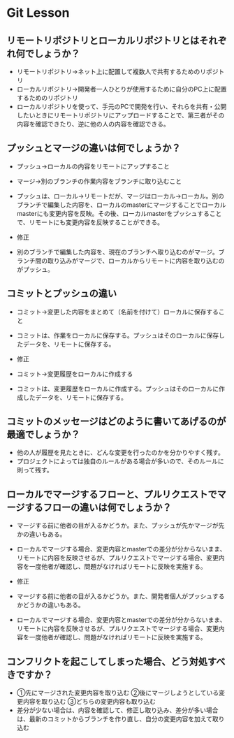 # Git Lesson

## リモートリポジトリとローカルリポジトリとはそれぞれ何でしょうか？

- リモートリポジトリ→ネット上に配置して複数人で共有するためのリポジトリ
- ローカルリポジトリ→開発者一人ひとりが使用するために自分のPC上に配置するためのリポジトリ
- ローカルリポジトリを使って、手元のPCで開発を行い、それらを共有・公開したいときにリモートリポジトリにアップロードすることで、第三者がその内容を確認できたり、逆に他の人の内容を確認できる。

## プッシュとマージの違いは何でしょうか？

- プッシュ→ローカルの内容をリモートにアップすること
- マージ→別のブランチの作業内容をブランチに取り込むこと
- プッシュは、ローカル→リモートだが、マージはローカル→ローカル。別のブランチで編集した内容を、ローカルのmasterにマージすることでローカルmasterにも変更内容を反映。その後、ローカルmasterをプッシュすることで、リモートにも変更内容を反映することができる。

- 修正
- 別のブランチで編集した内容を、現在のブランチへ取り込むのがマージ。ブランチ間の取り込みがマージで、ローカルからリモートに内容を取り込むのがプッシュ。


## コミットとプッシュの違い

- コミット→変更した内容をまとめて（名前を付けて）ローカルに保存すること
- コミットは、作業をローカルに保存する。プッシュはそのローカルに保存したデータを、リモートに保存する。

- 修正
- コミット→変更履歴をローカルに作成する
- コミットは、変更履歴をローカルに作成する。プッシュはそのローカルに作成したデータを、リモートに保存する。

## コミットのメッセージはどのように書いてあげるのが最適でしょうか？

- 他の人が履歴を見たときに、どんな変更を行ったのかを分かりやすく残す。
- プロジェクトによっては独自のルールがある場合が多いので、そのルールに則って残す。

## ローカルでマージするフローと、プルリクエストでマージするフローの違いは何でしょうか？

- マージする前に他者の目が入るかどうか。また、プッシュが先かマージが先かの違いもある。
- ローカルでマージする場合、変更内容とmasterでの差分が分からないまま、リモートに内容を反映させるが、プルリクエストでマージする場合、変更内容を一度他者が確認し、問題がなければリモートに反映を実施する。

- 修正
- マージする前に他者の目が入るかどうか。また、開発者個人がプッシュするかどうかの違いもある。
- ローカルでマージする場合、変更内容とmasterでの差分が分からないまま、リモートに内容を反映させるが、プルリクエストでマージする場合、変更内容を一度他者が確認し、問題がなければリモートに反映を実施する。


## コンフリクトを起こしてしまった場合、どう対処すべきですか？

- ①先にマージされた変更内容を取り込む ②後にマージしようとしている変更内容を取り込む ③どちらの変更内容も取り込む
- 差分が少ない場合は、内容を確認して、修正し取り込み、差分が多い場合は、最新のコミットからブランチを作り直し、自分の変更内容を加えて取り込む
